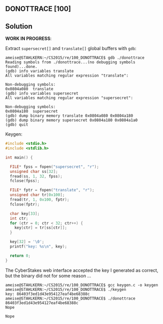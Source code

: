 ## DONOTTRACE [100]

## Solution
**WORK IN PROGRESS**:

Extract `supersecret[]` and `translate[]` global buffers with `gdb`:
```
ameise@STAHLKERN:~/CS2015/re/100_DONOTTRACE$ gdb ./donottrace 
Reading symbols from ./donottrace...(no debugging symbols found)...done.
(gdb) info variables translate
All variables matching regular expression "translate":

Non-debugging symbols:
0x0804a080  translate
(gdb) info variables supersecret 
All variables matching regular expression "supersecret":

Non-debugging symbols:
0x0804a180  supersecret
(gdb) dump binary memory translate 0x0804a080 0x0804a180
(gdb) dump binary memory supersecret 0x0804a180 0x0804a1a0
(gdb) quit
```

Keygen:
```C
#include <stdio.h>
#include <stdlib.h>

int main() {

  FILE* fpss = fopen("supersecret", "r");
  unsigned char ss[32];
  fread(ss, 1, 32, fpss);
  fclose(fpss);

  FILE* fptr = fopen("translate", "r");
  unsigned char tr[0x100];
  fread(tr, 1, 0x100, fptr);
  fclose(fptr);

  char key[33];
  int ctr;
  for (ctr = 0; ctr < 32; ctr++) {
    key[ctr] = tr[ss[ctr]];
  }

  key[32] = '\0';
  printf("key: %s\n", key);

  return 0;
}

```

The CyberStakes web interface accepted the key I generated as correct, but the binary did not for some reason ...
```
ameise@STAHLKERN:~/CS2015/re/100_DONOTTRACE$ gcc keygen.c -o keygen
ameise@STAHLKERN:~/CS2015/re/100_DONOTTRACE$ ./keygen 
key: 86403f3ed1d43e954127eaf4be68388c
ameise@STAHLKERN:~/CS2015/re/100_DONOTTRACE$ ./donottrace 86403f3ed1d43e954127eaf4be68388c
Nope

Nope

```
